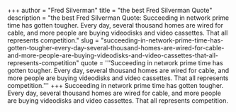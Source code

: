 +++
author = "Fred Silverman"
title = "the best Fred Silverman Quote"
description = "the best Fred Silverman Quote: Succeeding in network prime time has gotten tougher. Every day, several thousand homes are wired for cable, and more people are buying videodisks and video cassettes. That all represents competition."
slug = "succeeding-in-network-prime-time-has-gotten-tougher-every-day-several-thousand-homes-are-wired-for-cable-and-more-people-are-buying-videodisks-and-video-cassettes-that-all-represents-competition"
quote = '''Succeeding in network prime time has gotten tougher. Every day, several thousand homes are wired for cable, and more people are buying videodisks and video cassettes. That all represents competition.'''
+++
Succeeding in network prime time has gotten tougher. Every day, several thousand homes are wired for cable, and more people are buying videodisks and video cassettes. That all represents competition.
